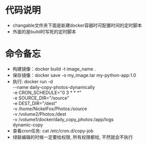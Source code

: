 # 代码说明
- changable文件夹下面是新建docker容器时可配置时间的定时脚本
- 外面的是build时写死的定时脚本

# 命令备忘
- 构建镜像：docker build -t image_name .
- 保存镜像：docker save -o my_image.tar my-python-app:1.0
- 执行:
  docker run -d \
    --name daily-copy-photos-dynamically \
    -e CRON_SCHEDULE="0 3 * * *" \
    -e SOURCE_DIR="/source" \
    -e DEST_DIR="/dest" \
    -v /home/NickelFox/Photos:/source \
    -v /volume2/Photos:/dest \
    -v /volume1/docker/daily_copy_photos:/app/logs \
    dynamic-copy
- 查看cron任务: cat /etc/cron.d/copy-job
- 绿联编辑的时候一定要给权限, 所有权限都给, 不然就会不执行